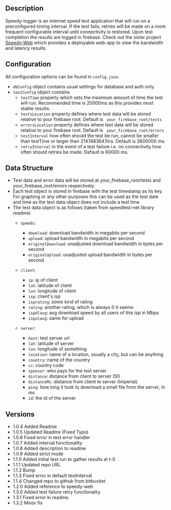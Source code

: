 ## Description
Speedy-logger is an internet speed test application that will run on a preconfigured timing interval. If the test fails, retries will be made on a more frequent configurable interval until connectivity is restored. Upon test completion the results are logged in firebase. Check out the sister project [Speedy-Web](https://github.com/mattymil/speedy-web) which provides a deployable web-app to view the bandwidth and latency results.

## Configuration

All configuration options can be found in ```config.json```.

- ```dbConfig``` object contains usual settings for database and auth only.
- ```testConfig``` object contains
  - ```testTime``` property which sets the maximum amount of time the test will run. Recommended time is 20000ms as this provides most stable results.
  - ```testsLocation``` property defines where test data will be stored relative to your firebase root. Default is ``` your_firebase_root/tests```
  - ```errorsLocation``` property defines where test data will be stored relative to your firebase root. Default is ``` your_firebase_root/errors```
  - ```testInterval``` how often should the test be run, cannot be smaller than testTime or larger than 2147483647ms. Default is 3600000 ms.
  - ```retryInterval``` in the event of a test failure i.e. no connectivity how often should retries be made. Default is 60000 ms.

## Data Structure
- Test data and error data will be stored at your_firebase_root/tests and your_firebase_root/errors respectively.
- Each test object is stored in firebase with the test timestamp as its key. For graphing or any other purposes this can be used as the test date and time as the test data object does not include a test time
- The test data object is as follows (taken from speedtest-net library readme)
  - ```speeds```:
    - ```download```: download bandwidth in megabits per second
    - ```upload```: upload bandwidth in megabits per second
    - ```originalDownload```: unadjusted download bandwidth in bytes per second
    - ```originalUpload```: unadjusted upload bandwidth in bytes per second

  - ```client```:
    - ```ip```: ip of client
    - ```lat```: latitude of client
    - ```lon```: longitude of client
    - ```isp```: client's isp
    - ```isprating```: some kind of rating
    - ```rating```: another rating, which is always 0 it seems
    - ```ispdlavg```: avg download speed by all users of this isp in Mbps
    - ```ispulavg```: same for upload
  - ```server```:
    - ```host```: test server url
    - ```lat```: latitude of server
    - ```lon```: longitude of something
    - ```location```: name of a location, usually a city, but can be anything
    - ```country```: name of the country
    - ```cc```: country code
    - ```sponsor```: who pays for the test server
    - ```distance```: distance from client to server (SI)
    - ```distanceMi```: distance from client to server (Imperial)
    - ```ping```: how long it took to download a small file from the server, in ms
    - ```id```: the id of the server

## Versions
- 1.0.4 Added Readme
- 1.0.5 Updated Readme (Fixed Typo)
- 1.0.6 Fixed error in test error handler
- 1.0.7 Added interval functionality
- 1.0.8 Added description to readme
- 1.0.9 Added strict mode
- 1.1.0 Added initial test run to gather results at t-0
- 1.1.1 Updated repo URL
- 1.1.2 Bump
- 1.1.3 Fixed error in default testInterval
- 1.1.4 Changed repo to github from bitbucket
- 1.2.0 Added reference to speedy-web
- 1.3.0 Added test failure retry functionality
- 1.3.1 Fixed error in readme.
- 1.3.2 Minor fix
